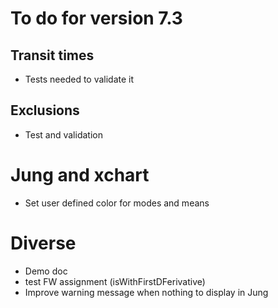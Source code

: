 # To do for version 7.3


## Transit times
- Tests needed to validate it

## Exclusions
- Test and validation
  
# Jung and xchart
- Set user defined color for modes and means

# Diverse
- Demo doc
- test FW assignment (isWithFirstDFerivative)
- Improve warning message when nothing to display in Jung